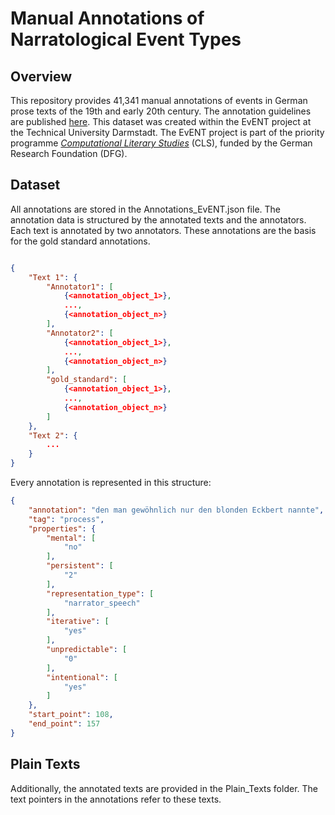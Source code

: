 # Manual Annotations of Narratological Event Types

## Overview

This repository provides 41,341 manual annotations of events in German prose texts of the 19th and early 20th century.
The annotation guidelines are published [here](https://zenodo.org/record/5078175#.Yka12-hBxhE).
This dataset was created within the EvENT project at the Technical University Darmstadt.
The EvENT project is part of the priority programme [*Computational Literary Studies*](https://dfg-spp-cls.github.io/)
(CLS), funded by the German Research Foundation (DFG).

## Dataset

All annotations are stored in the Annotations_EvENT.json file.
The annotation data is structured by the annotated texts and the annotators.
Each text is annotated by two annotators.
These annotations are the basis for the gold standard annotations.

```json

{
    "Text 1": {
        "Annotator1": [
            {<annotation_object_1>},
            ...,
            {<annotation_object_n>}
        ],
        "Annotator2": [
            {<annotation_object_1>},
            ...,
            {<annotation_object_n>}
        ],
        "gold_standard": [
            {<annotation_object_1>},
            ...,
            {<annotation_object_n>}
        ]
    },
    "Text 2": {
        ...
    }
}
```

Every annotation is represented in this structure:

```json
{
    "annotation": "den man gewöhnlich nur den blonden Eckbert nannte",  # the annotated text span
    "tag": "process",                                                   # the event type classification
    "properties": {                                                     # additional classifications depending on the event type
        "mental": [
            "no"
        ],
        "persistent": [
            "2"
        ],
        "representation_type": [
            "narrator_speech"
        ],
        "iterative": [
            "yes"
        ],
        "unpredictable": [
            "0"
        ],
        "intentional": [
            "yes"
        ]
    },
    "start_point": 108,                                                 # the start pointer in the annotated text
    "end_point": 157                                                    # the end pointer in the annotated text
}
```

## Plain Texts

Additionally, the annotated texts are provided in the Plain_Texts folder.
The text pointers in the annotations refer to these texts.
